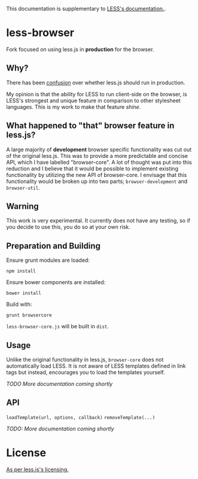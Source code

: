 This documentation is supplementary to [LESS's documentation.](https://github.com/less/less.js/blob/master/README.md).

less-browser
==
Fork focused on using less.js in **production** for the browser.

## Why?
There has been [confusion](https://github.com/less/less-docs/issues/6) over whether less.js should run in production.

My opinion is that the ability for LESS to run client-side on the browser, is LESS's strongest and unique feature in comparison to other stylesheet languages.
This is my work to make that feature *shine*.

## What happened to "that" browser feature in less.js?
A large majority of **development** browser specific functionality was cut out of the original less.js.
This was to provide a more predictable and concise API, which I have labelled "browser-core".
A lot of thought was put into this reduction and I believe that it would be possible to implement existing functionality by utilizing the new API of browser-core.
I envisage that this functionality would be broken up into two parts; `browser-development` and `browser-util`.

## Warning
This work is very experimental. It currently does not have any testing, so if you decide to use this, you do so at your own risk.

## Preparation and Building

Ensure grunt modules are loaded:
````
npm install
````

Ensure bower components are installed:
````
bower install
````

Build with:
````
grunt browsercore
````
`less-browser-core.js` will be built in `dist`.

## Usage
Unlike the original functionality in less.js, `browser-core` does not automatically load LESS.
It is not aware of LESS templates defined in link tags but instead, encourages you to load the templates yourself.

*TODO More documentation coming shortly*

## API
`loadTemplate(url, options, callback)`
`removeTemplate(...)`

*TODO: More documentation coming shortly*

License
==
[As per less.js's licensing.](https://github.com/less/less.js/blob/master/LICENSE)